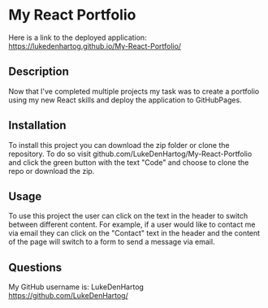 # My React Portfolio

Here is a link to the deployed application: <https://lukedenhartog.github.io/My-React-Portfolio/>

## Description

Now that I've completed multiple projects my task was to create a portfolio using my new React skills and deploy the application to GitHubPages.

## Installation

To install this project you can download the zip folder or clone the repository. To do so visit github.com/LukeDenHartog/My-React-Portfolio and click the green button with the text "Code" and choose to clone the repo or download the zip.

## Usage

To use this project the user can click on the text in the header to switch between different content. For example, if a user would like to contact me via email they can click on the "Contact" text in the header and the content of the page will switch to a form to send a message via email.

## Questions

 My GitHub username is: LukeDenHartog <https://github.com/LukeDenHartog/>
